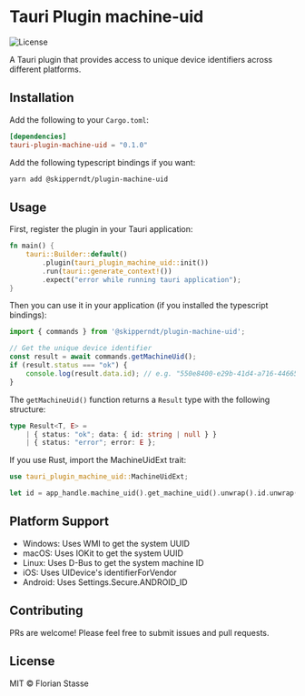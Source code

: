 # Tauri Plugin machine-uid

![License](https://img.shields.io/badge/license-MIT-blue)

A Tauri plugin that provides access to unique device identifiers across different platforms.

## Installation

Add the following to your `Cargo.toml`:

```toml
[dependencies]
tauri-plugin-machine-uid = "0.1.0"
```

Add the following typescript bindings if you want:

```bash
yarn add @skipperndt/plugin-machine-uid
```

## Usage

First, register the plugin in your Tauri application:

```rust
fn main() {
    tauri::Builder::default()
        .plugin(tauri_plugin_machine_uid::init())
        .run(tauri::generate_context!())
        .expect("error while running tauri application");
}
```

Then you can use it in your application (if you installed the typescript bindings):

```typescript
import { commands } from '@skipperndt/plugin-machine-uid';

// Get the unique device identifier
const result = await commands.getMachineUid();
if (result.status === "ok") {
    console.log(result.data.id); // e.g. "550e8400-e29b-41d4-a716-446655440000"
}
```

The `getMachineUid()` function returns a `Result` type with the following structure:

```typescript
type Result<T, E> = 
    | { status: "ok"; data: { id: string | null } }
    | { status: "error"; error: E };
```

If you use Rust, import the MachineUidExt trait:

```rust
use tauri_plugin_machine_uid::MachineUidExt;

let id = app_handle.machine_uid().get_machine_uid().unwrap().id.unwrap();
```

## Platform Support

- Windows: Uses WMI to get the system UUID
- macOS: Uses IOKit to get the system UUID
- Linux: Uses D-Bus to get the system machine ID
- iOS: Uses UIDevice's identifierForVendor
- Android: Uses Settings.Secure.ANDROID_ID

## Contributing

PRs are welcome! Please feel free to submit issues and pull requests.

## License

MIT © Florian Stasse
